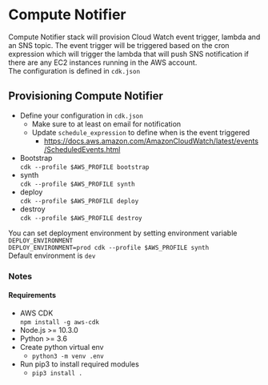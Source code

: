 # Compute Notifier

Compute Notifier stack will provision Cloud Watch event trigger, lambda and an SNS topic.
The event trigger will be triggered based on the cron expression which will trigger the lambda
that will push SNS notification if there are any EC2 instances running in the AWS account.  
The configuration is defined in `cdk.json`

## Provisioning Compute Notifier
* Define your configuration in `cdk.json`
    * Make sure to at least on email for notification
    * Update `schedule_expression` to define when is the event triggered
        * https://docs.aws.amazon.com/AmazonCloudWatch/latest/events/ScheduledEvents.html
* Bootstrap  
`cdk --profile $AWS_PROFILE bootstrap`
* synth  
`cdk --profile $AWS_PROFILE synth`
* deploy  
`cdk --profile $AWS_PROFILE deploy`
* destroy  
`cdk --profile $AWS_PROFILE destroy`  

You can set deployment environment by setting environment variable `DEPLOY_ENVIRONMENT`  
`DEPLOY_ENVIRONMENT=prod cdk --profile $AWS_PROFILE synth`  
Default environment is `dev`


### Notes

#### Requirements
* AWS CDK  
`npm install -g aws-cdk`
* Node.js >= 10.3.0
* Python >= 3.6 
* Create python virtual env
    * `python3 -m venv .env`
* Run pip3 to install required modules
    * `pip3 install .`